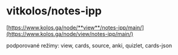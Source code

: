 # vitkolos/notes-ipp

[https://www.kolos.ga/node/**view**/notes-ipp/main/](https://www.kolos.ga/node/view/notes-ipp/main/)

podporované režimy: view, cards, source, anki, quizlet, cards-json
